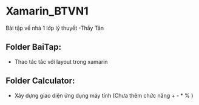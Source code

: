 # Xamarin_BTVN1

Bài tập về nhà 1 lớp lý thuyết -Thầy Tân

## Folder BaiTap:
*  Thao tác tác với layout trong xamarin

## Folder Calculator:
*  Xây dựng giao diện ứng dụng máy tính (Chưa thêm chức năng + - * % )
